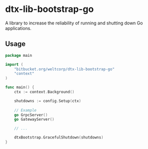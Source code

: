 # dtx-lib-bootstrap-go

A library to increase the reliability of running and shutting down Go applications.

## Usage

```go
package main

import (
	"bitbucket.org/weltcorp/dtx-lib-bootstrap-go"
	"context"
)

func main() {
	ctx := context.Background()

	shutdowns := config.Setup(ctx)
	
	// Example
	go GrpcServer()
	go GatewayServer()

	// ...

	dtxBootstrap.GracefulShutdown(shutdowns)
}
```